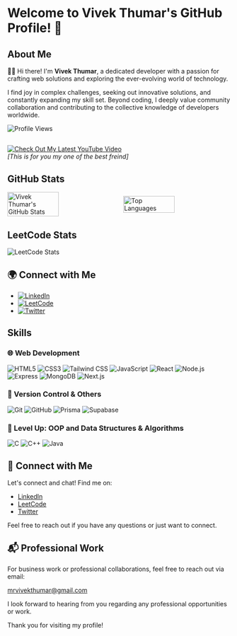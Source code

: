 # Welcome to Vivek Thumar's GitHub Profile! 👋

## About Me

👨‍💻 Hi there! I'm **Vivek Thumar**, a dedicated developer with a passion for crafting web solutions and exploring the ever-evolving world of technology. 

I find joy in complex challenges, seeking out innovative solutions, and constantly expanding my skill set. Beyond coding, I deeply value community collaboration and contributing to the collective knowledge of developers worldwide.

![Profile Views](https://komarev.com/ghpvc/?username=mrvivekthumar&color=blue)

## 

[![Check Out My Latest YouTube Video](https://img.shields.io/badge/YouTube-FF0000?style=for-the-badge&logo=youtube&logoColor=white)](https://youtu.be/wGRF3GQ4Wdk?si=k1LrabPCzO-FX2sz)  
*[This is for you my one of the best freind]*

## GitHub Stats

<div style="display: flex; justify-content: space-between; align-items: center;">
  <img src="https://github-readme-stats.vercel.app/api?username=mrvivekthumar&show_icons=true&theme=calm" alt="Vivek Thumar's GitHub Stats" style="width: 48%;">
  <img src="https://github-readme-stats.vercel.app/api/top-langs/?username=mrvivekthumar&layout=compact&theme=calm" alt="Top Languages" style="width: 48%;">
</div>

## LeetCode Stats

![LeetCode Stats](https://leetcode-stats-api.herokuapp.com/mrvivekthumar?theme=light&show=solved,unsolved)

## 🌍 Connect with Me

- [![LinkedIn](https://img.shields.io/badge/LinkedIn-0A66C2?style=for-the-badge&logo=linkedin&logoColor=white)](https://www.linkedin.com/in/mrvivekthumar)
- [![LeetCode](https://img.shields.io/badge/LeetCode-FFA116?style=for-the-badge&logo=leetcode&logoColor=white)](https://leetcode.com/mrvivekthumar)
- [![Twitter](https://img.shields.io/badge/Twitter-1DA1F2?style=for-the-badge&logo=twitter&logoColor=white)](https://twitter.com/mrvivekthumar)

## Skills

### 🌐 Web Development

![HTML5](https://img.shields.io/badge/HTML5-E34F26?style=for-the-badge&logo=html5&logoColor=white)
![CSS3](https://img.shields.io/badge/CSS3-1572B6?style=for-the-badge&logo=css3&logoColor=white)
![Tailwind CSS](https://img.shields.io/badge/Tailwind%20CSS-38B2AC?style=for-the-badge&logo=tailwindcss&logoColor=white)
![JavaScript](https://img.shields.io/badge/JavaScript-F7DF1E?style=for-the-badge&logo=javascript&logoColor=black)
![React](https://img.shields.io/badge/React-61DAFB?style=for-the-badge&logo=react&logoColor=black)
![Node.js](https://img.shields.io/badge/Node.js-339933?style=for-the-badge&logo=nodedotjs&logoColor=white)
![Express](https://img.shields.io/badge/Express-000000?style=for-the-badge&logo=express&logoColor=white)
![MongoDB](https://img.shields.io/badge/MongoDB-47A248?style=for-the-badge&logo=mongodb&logoColor=white)
![Next.js](https://img.shields.io/badge/Next.js-000000?style=for-the-badge&logo=nextdotjs&logoColor=white)

### 💼 Version Control & Others

![Git](https://img.shields.io/badge/Git-F05032?style=for-the-badge&logo=git&logoColor=white)
![GitHub](https://img.shields.io/badge/GitHub-181717?style=for-the-badge&logo=github&logoColor=white)
![Prisma](https://img.shields.io/badge/Prisma-2D3748?style=for-the-badge&logo=prisma&logoColor=white)
![Supabase](https://img.shields.io/badge/Supabase-3ECF8E?style=for-the-badge&logo=supabase&logoColor=white)

### 🎯 Level Up: OOP and Data Structures & Algorithms

![C](https://img.shields.io/badge/C-A8B9CC?style=for-the-badge&logo=c&logoColor=black)
![C++](https://img.shields.io/badge/C++-00599C?style=for-the-badge&logo=c%2B%2B&logoColor=white)
![Java](https://img.shields.io/badge/Java-ED8B00?style=for-the-badge&logo=java&logoColor=white)

## 💬 Connect with Me

Let's connect and chat! Find me on:

- [LinkedIn](https://www.linkedin.com/in/mrvivekthumar)
- [LeetCode](https://leetcode.com/mrvivekthumar)
- [Twitter](https://twitter.com/mrvivekthumar)

Feel free to reach out if you have any questions or just want to connect.

## 📬 Professional Work

For business work or professional collaborations, feel free to reach out via email:

[mrvivekthumar@gmail.com](mailto:mrvivekthumar@gmail.com)

I look forward to hearing from you regarding any professional opportunities or work.

Thank you for visiting my profile!
